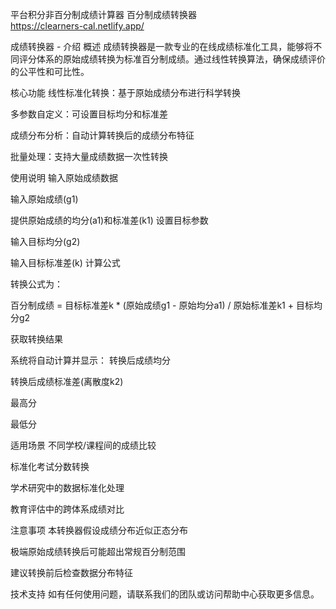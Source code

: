 平台积分非百分制成绩计算器 百分制成绩转换器  
https://clearners-cal.netlify.app/


成绩转换器 - 介绍
概述
成绩转换器是一款专业的在线成绩标准化工具，能够将不同评分体系的原始成绩转换为标准百分制成绩。通过线性转换算法，确保成绩评价的公平性和可比性。

核心功能
线性标准化转换：基于原始成绩分布进行科学转换

多参数自定义：可设置目标均分和标准差

成绩分布分析：自动计算转换后的成绩分布特征

批量处理：支持大量成绩数据一次性转换

使用说明
输入原始成绩数据

输入原始成绩(g1)

提供原始成绩的均分(a1)和标准差(k1)
设置目标参数

输入目标均分(g2)

输入目标标准差(k)
计算公式

转换公式为：

百分制成绩 = 目标标准差k * (原始成绩g1 - 原始均分a1) / 原始标准差k1 + 目标均分g2

获取转换结果

系统将自动计算并显示：
转换后成绩均分

转换后成绩标准差(离散度k2)

最高分

最低分

适用场景
不同学校/课程间的成绩比较

标准化考试分数转换

学术研究中的数据标准化处理

教育评估中的跨体系成绩对比

注意事项
本转换器假设成绩分布近似正态分布

极端原始成绩转换后可能超出常规百分制范围

建议转换前后检查数据分布特征

技术支持
如有任何使用问题，请联系我们的团队或访问帮助中心获取更多信息。
